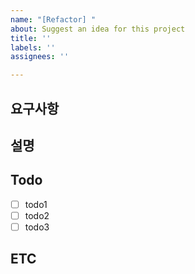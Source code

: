 ```yaml
---
name: "[Refactor] "
about: Suggest an idea for this project
title: ''
labels: ''
assignees: ''

---
```


## 요구사항

## 설명

## Todo

- [ ] todo1
- [ ] todo2
- [ ] todo3

## ETC
